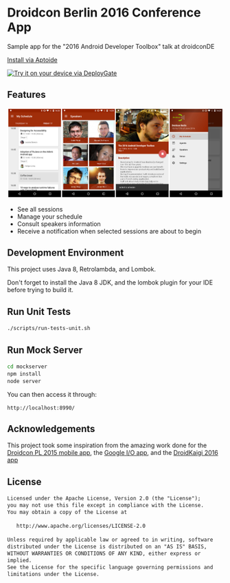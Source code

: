 # Droidcon Berlin 2016 Conference App

Sample app for the "2016 Android Developer Toolbox" talk at droidconDE

[Install via Aptoide](http://m.nilhcem.store.aptoide.com/app/market/com.nilhcem.droidconde/1/19359129/droidcon+Berlin+2016)


[<img src="https://dply.me/by7ouh/button/large" alt="Try it on your device via DeployGate">](https://dply.me/by7ouh#install)


## Features

![droidconde2016 Android screenshots][]

* See all sessions
* Manage your schedule
* Consult speakers information
* Receive a notification when selected sessions are about to begin


## Development Environment

This project uses Java 8, Retrolambda, and Lombok.

Don't forget to install the Java 8 JDK, and the lombok plugin for your IDE before trying to build it.


## Run Unit Tests

```bash
./scripts/run-tests-unit.sh
```


## Run Mock Server

```bash
cd mockserver
npm install
node server
```

You can then access it through:

```
http://localhost:8990/
```


## Acknowledgements

This project took some inspiration from the amazing work done for the [Droidcon PL 2015 mobile app][], the [Google I/O app][], and the [DroidKaigi 2016 app][]


## License

```
Licensed under the Apache License, Version 2.0 (the "License");
you may not use this file except in compliance with the License.
You may obtain a copy of the License at

   http://www.apache.org/licenses/LICENSE-2.0

Unless required by applicable law or agreed to in writing, software
distributed under the License is distributed on an "AS IS" BASIS,
WITHOUT WARRANTIES OR CONDITIONS OF ANY KIND, either express or implied.
See the License for the specific language governing permissions and
limitations under the License.
```

[droidconde2016 Android screenshots]: https://raw.githubusercontent.com/Nilhcem/droidconde-2016/master/assets/screenshots/screenshots.jpg
[Droidcon PL 2015 mobile app]: https://github.com/droidconpl/droidcon-2015-mobile-app
[Google I/O app]: https://github.com/google/iosched
[DroidKaigi 2016 app]: https://github.com/konifar/droidkaigi2016/
